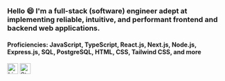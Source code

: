 ### Hello :smile: I'm a full-stack (software) engineer adept at implementing reliable, intuitive, and performant frontend and backend web applications.

#### Proficiencies:  JavaScript, TypeScript, React.js, Next.js, Node.js, Express.js, SQL, PostgreSQL, HTML, CSS, Tailwind CSS, and more

<img alt="LinkedIn" src="https://static-exp1.licdn.com/sc/h/al2o9zrvru7aqj8e1x2rzsrca" width="25" height="25"/>
<img alt="StackOverflow" src="https://cdn.sstatic.net/Sites/stackoverflow/Img/favicon.ico?v=ec617d715196" width="25" height="25"/>
